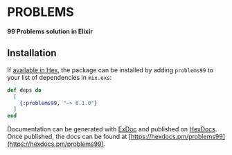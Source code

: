 # PROBLEMS

**99 Problems solution in Elixir**

## Installation

If [available in Hex](https://hex.pm/docs/publish), the package can be installed
by adding `problems99` to your list of dependencies in `mix.exs`:

```elixir
def deps do
  [
    {:problems99, "~> 0.1.0"}
  ]
end
```

Documentation can be generated with [ExDoc](https://github.com/elixir-lang/ex_doc)
and published on [HexDocs](https://hexdocs.pm). Once published, the docs can
be found at [https://hexdocs.pm/problems99](https://hexdocs.pm/problems99).

